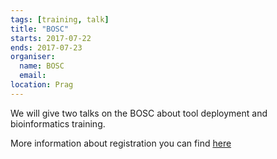 ```yaml
---
tags: [training, talk]
title: "BOSC"
starts: 2017-07-22
ends: 2017-07-23
organiser:
  name: BOSC
  email:
location: Prag
---
```


We will give two talks on the BOSC about tool deployment and bioinformatics training.

More information about registration you can find [here](https://www.open-bio.org/wiki/BOSC_2017_Schedule)